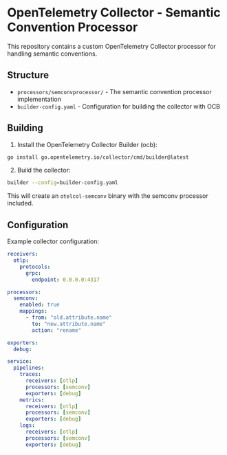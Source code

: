 # OpenTelemetry Collector - Semantic Convention Processor

This repository contains a custom OpenTelemetry Collector processor for handling semantic conventions.

## Structure

- `processors/semconvprocessor/` - The semantic convention processor implementation
- `builder-config.yaml` - Configuration for building the collector with OCB

## Building

1. Install the OpenTelemetry Collector Builder (ocb):
```bash
go install go.opentelemetry.io/collector/cmd/builder@latest
```

2. Build the collector:
```bash
builder --config=builder-config.yaml
```

This will create an `otelcol-semconv` binary with the semconv processor included.

## Configuration

Example collector configuration:

```yaml
receivers:
  otlp:
    protocols:
      grpc:
        endpoint: 0.0.0.0:4317

processors:
  semconv:
    enabled: true
    mappings:
      - from: "old.attribute.name"
        to: "new.attribute.name"
        action: "rename"

exporters:
  debug:

service:
  pipelines:
    traces:
      receivers: [otlp]
      processors: [semconv]
      exporters: [debug]
    metrics:
      receivers: [otlp]
      processors: [semconv]
      exporters: [debug]
    logs:
      receivers: [otlp]
      processors: [semconv]
      exporters: [debug]
```